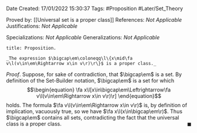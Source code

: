 <div class="topSpace"></div>

Date Created: 17/01/2022 15:30:37
Tags: #Proposition #Later/Set_Theory

Proved by: [[Universal set is a proper class]]
References: _Not Applicable_
Justifications: _Not Applicable_

Specializations: _Not Applicable_
Generalizations: _Not Applicable_

``` ad-Proposition
title: Proposition.

_The expression $\bigcap\em\coloneqq\l\{x\mid\fa v\l(v\in\em\Rightarrow x\in v\r)\r\}$ is a proper class._

```

_Proof_. Suppose, for sake of contradiction, that $\bigcap\em$ is a set. By definition of the Set-Builder notation, $\bigcap\em$ is a set for which
$$\begin{equation}
    \fa x\l[x\in\bigcap\em\Leftrightarrow\fa v\l(v\in\em\Rightarrow x\in v\r)\r]
\end{equation}$$
holds. The formula $\fa v\l(v\in\em\Rightarrow x\in v\r)$ is, by definition of implication, vacuously true, so we have $\fa x\l(x\in\bigcap\em\r)$. Thus $\bigcap\em$ contains all sets, contradicting the fact that the universal class is a proper class.<span style="float:right;">$\blacksquare$</span>
